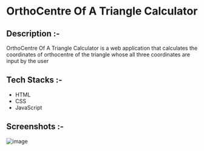 # <p align="center">OrthoCentre Of A Triangle Calculator</p>

## Description :-

OrthoCentre Of A Triangle Calculator is a web application that calculates the coordinates of orthocentre of the triangle whose all three coordinates are input by the user

## Tech Stacks :-

- HTML
- CSS
- JavaScript

## Screenshots :-

![image](https://github.com/user-attachments/assets/6e875bb3-92c2-469e-8a4e-976941f4d34e)
